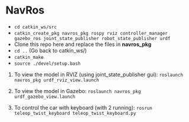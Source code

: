 # NavRos

- `cd catkin_ws/src`
- `catkin_create_pkg navros_pkg rospy rviz controller_manager gazebo_ros joint_state_publisher robot_state_publisher urdf`
-  Clone this repo here and replace the files in **navros_pkg**
- `cd ..` (Go back to catkin_ws/)
- `catkin_make`
- `source ./devel/setup.bash`

1. To view the model in RVIZ (using joint_state_publisher gui): `roslaunch navros_pkg urdf_rviz_view.launch`

2. To view the model in Gazebo: `roslaunch navros_pkg urdf_gazebo_view.launch `

3. To control the car with keyboard (with 2 running): `rosrun teleop_twist_keyboard teleop_twist_keyboard.py `
